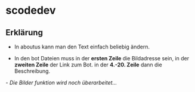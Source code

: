 # scodedev

## Erklärung

- In aboutus kann man den Text einfach beliebig ändern.

- In den bot Dateien muss in der **ersten Zeile** die Bildadresse sein,
  in der **zweiten Zeile** der Link zum Bot.
  in der **4.-20. Zeile** dann die Beschreibung.

*- Die Bilder funktion wird noch überarbeitet...*
